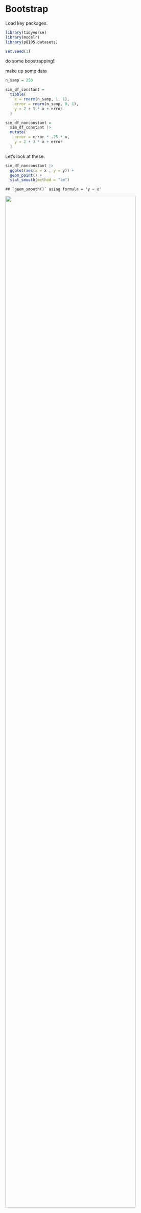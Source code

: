 Bootstrap
================

Load key packages.

``` r
library(tidyverse)
library(modelr)
library(p8105.datasets)

set.seed(1)
```

do some boostrapping!!

make up some data

``` r
n_samp = 250

sim_df_constant =
  tibble(
    x = rnorm(n_samp, 1, 1), 
    error = rnorm(n_samp, 0, 1), 
    y = 2 + 3 * x + error
  )

sim_df_nonconstant = 
  sim_df_constant |> 
  mutate(
    error = error * .75 * x, 
    y = 2 + 3 * x + error
  )
```

Let’s look at these.

``` r
sim_df_nonconstant |> 
  ggplot(aes(x = x , y = y)) + 
  geom_point() + 
  stat_smooth(method = "lm")
```

    ## `geom_smooth()` using formula = 'y ~ x'

<img src="bootstrap_files/figure-gfm/unnamed-chunk-4-1.png" width="90%" />

Look at regression results.

``` r
sim_df_nonconstant |> 
  lm(y ~ x, data = _) |> 
  broom::tidy() |> 
  knitr::kable(digits = 3)
```

| term        | estimate | std.error | statistic | p.value |
|:------------|---------:|----------:|----------:|--------:|
| (Intercept) |    1.934 |     0.105 |    18.456 |       0 |
| x           |    3.112 |     0.075 |    41.661 |       0 |

## Draw a bootstrap sample.

``` r
boot_sample = function(df) {
  
  boot_df = 
    sample_frac(df, replace = TRUE) |> 
    arrange(x)
  
  return(boot_df)
  
}
```

Let’s try running this!

``` r
sim_df_nonconstant |> 
  boot_sample() |> 
  ggplot(aes(x = x, y = y)) + 
  geom_point(alpha = .5) + 
  stat_smooth(method = "lm")
```

    ## `geom_smooth()` using formula = 'y ~ x'

<img src="bootstrap_files/figure-gfm/unnamed-chunk-7-1.png" width="90%" />

can we do this as part of an analysis??

``` r
sim_df_nonconstant |> 
  boot_sample() |> 
  lm(y ~ x, data = _) |> 
  broom::tidy() |> 
  knitr::kable(digits = 3)
```

| term        | estimate | std.error | statistic | p.value |
|:------------|---------:|----------:|----------:|--------:|
| (Intercept) |    1.896 |     0.098 |    19.311 |       0 |
| x           |    3.142 |     0.069 |    45.636 |       0 |

## bootstrap A LOT

``` r
boot_straps = 
  tibble(
    strap_number = 1:1000,
  ) |> 
  mutate(
    strap_sample = map(strap_number, \(i) boot_sample(df = sim_df_constant)),
    models = map(strap_sample, \(strap_df) lm(y ~ x, data = strap_df)),
    results = map(models, broom::tidy)
  )

bootstrap_results = 
  boot_straps |> 
  select(strap_number, results) |> 
  unnest(results) |> 
  group_by(term) |> 
  summarize(
    boot_se = sd(estimate)
  ) |> 
  knitr::kable(digits = 3)
```

## do this all using modelr

``` r
boot_straps = 
  sim_df_nonconstant |> 
  modelr::bootstrap(1000) |> 
  mutate(
    strap = map(strap, as_tibble), 
    models = map(strap, \(df) lm(y ~ x, data = df)),
    results = map(models, broom::tidy)
  ) |> 
  select(.id, results) |> 
  unnest(results)
```

## what do you want to report

``` r
boot_straps |> 
  group_by(term) |> 
  summarise(
    boot_est = mean(estimate),
    boot_se = sd(estimate), 
    boot_ci_ll = quantile(estimate, .025),
    boot_ci_ul = quantile(estimate, .975)
  )
```

    ## # A tibble: 2 × 5
    ##   term        boot_est boot_se boot_ci_ll boot_ci_ul
    ##   <chr>          <dbl>   <dbl>      <dbl>      <dbl>
    ## 1 (Intercept)     1.93  0.0762       1.79       2.08
    ## 2 x               3.11  0.104        2.92       3.32

## Air BNB

``` r
data("nyc_airbnb")

manhattan_df = 
  nyc_airbnb |> 
  mutate(stars = review_scores_location / 2) |> 
  rename(borough = neighbourhood_group, neighborhood = neighbourhood) |> 
  filter(borough == "Manhattan") |> 
  select(price, stars, room_type) |> 
  drop_na()
```

plot the data

``` r
manhattan_df |> 
  ggplot(aes(x = stars, y = price)) + 
  geom_point() + 
  stat_smooth(method = "lm", se = FALSE)
```

    ## `geom_smooth()` using formula = 'y ~ x'

<img src="bootstrap_files/figure-gfm/unnamed-chunk-13-1.png" width="90%" />

fit a regression

``` r
manhattan_df |> 
  lm(price ~ stars + room_type, data = _) |> 
  broom::tidy() |> 
  knitr::kable(digits = 3)
```

| term                  | estimate | std.error | statistic | p.value |
|:----------------------|---------:|----------:|----------:|--------:|
| (Intercept)           |   95.694 |    22.186 |     4.313 |       0 |
| stars                 |   27.110 |     4.585 |     5.913 |       0 |
| room_typePrivate room | -124.188 |     3.464 |   -35.848 |       0 |
| room_typeShared room  | -153.635 |    10.052 |   -15.285 |       0 |

bootstrap for better (?) inference.

``` r
boot_results = 
  manhattan_df |> 
  modelr::bootstrap(1000) |> 
  mutate(
    strap = map(strap, as_tibble),
    models = map(strap, \(df) lm(price ~ stars + room_type, data = df)),
    results = map(models, broom::tidy)
  ) |> 
  select(.id, results) |> 
  unnest(results) 

boot_results |> 
  filter(term == "stars") |> 
  ggplot(aes(estimate)) + 
  geom_density()
```

<img src="bootstrap_files/figure-gfm/unnamed-chunk-15-1.png" width="90%" />

``` r
boot_results |> 
  group_by(term) |> 
  summarise(
    boot_est = mean(estimate),
    boot_se = sd(estimate), 
    boot_ci_ll = quantile(estimate, .025),
    boot_ci_ul = quantile(estimate, .975)
  )
```

    ## # A tibble: 4 × 5
    ##   term                  boot_est boot_se boot_ci_ll boot_ci_ul
    ##   <chr>                    <dbl>   <dbl>      <dbl>      <dbl>
    ## 1 (Intercept)               95.3   30.4        43.8      157. 
    ## 2 room_typePrivate room   -124.     3.31     -130.      -118. 
    ## 3 room_typeShared room    -154.     3.06     -159.      -148. 
    ## 4 stars                     27.2    6.14       15.1       37.6

